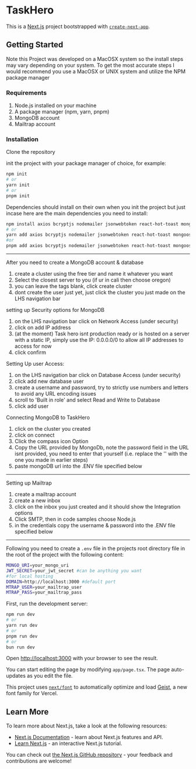# TaskHero

This is a [Next.js](https://nextjs.org) project bootstrapped with [`create-next-app`](https://nextjs.org/docs/app/api-reference/cli/create-next-app).

## Getting Started
Note this Project was developed on a MacOSX system so the install steps may vary
depending on your system. To get the most accurate steps I would recommend you
use a MacOSX or UNIX system and utilize the NPM package manager

### Requirements
1. Node.js installed on your machine
2. A package manager (npm, yarn, pnpm)
3. MongoDB account
4. Mailtrap account

### Installation
Clone the repository

init the project with your package manager of choice, for
example:

```bash
npm init
# or
yarn init
# or 
pnpm init
```

Dependencies should install on their own when you init the project but just
incase here are the main dependencies you need to install:
```bash
npm install axios bcryptjs nodemailer jsonwebtoken react-hot-toast mongoose
# or 
yarn add axios bcryptjs nodemailer jsonwebtoken react-hot-toast mongoose
#or 
pnpm add axios bcryptjs nodemailer jsonwebtoken react-hot-toast mongoose
```

---

After you need to create a MongoDB account & database
1. create a cluster using the free tier and name it whatever you want
2. Select the closest server to you (if ur in cali then choose oregon)
3. you can leave the tags blank, click create cluster
4. dont create the user just yet, just click the cluster you just made on the
   LHS navigation bar

setting up Security options for MongoDB
1. on the LHS navigation bar click on Network Access (under security)
2. click on add IP address
3. (at the moment) Task hero isnt production ready or is hosted on a server with
   a static IP, simply use the IP: 0.0.0.0/0 to allow all IP addresses to access
   for now
4. click confirm

Setting Up user Access:
1. on the LHS navigation bar click on Database Access (under security)
2. click add new database user
3. create a username and password, try to strictly use numbers and letters to
   avoid any URL encoding issues
4. scroll to 'Built in role' and select Read and Write to Database
5. click add user

Connecting MongoDB to TaskHero
1. click on the cluster you created
2. click on connect
3. Click the compass icon Option
4. Copy the URL provided by MongoDb, note the password field in the URL isnt
   provided, you need to enter that yourself (i.e. replace the '<password>' with the one you made in earlier steps)
5. paste mongoDB url into the .ENV file specified below

---
Setting up Mailtrap
1. create a mailtrap account
2. create a new inbox
2. click on the inbox you just created and it should show the Integration
   options
3. Click SMTP, then in code samples choose Node.js
4. in the credentials copy the username & password into the .ENV file specified
   below
---
Following you need to create a `.env` file in the projects root directory file in the root of the project with the following content:

```bash
MONGO_URI=your_mongo_uri
JWT_SECRET=your_jwt_secret #can be anything you want
#for local hosting
DOMAIN=http://localhost:3000 #default port
MTRAP_USER=your_mailtrap_user
MTRAP_PASS=your_mailtrap_pass
```

First, run the development server:

```bash
npm run dev
# or
yarn run dev
# or
pnpm run dev
# or
bun run dev
```

Open [http://localhost:3000](http://localhost:3000) with your browser to see the result.

You can start editing the page by modifying `app/page.tsx`. The page auto-updates as you edit the file.

This project uses [`next/font`](https://nextjs.org/docs/app/building-your-application/optimizing/fonts) to automatically optimize and load [Geist](https://vercel.com/font), a new font family for Vercel.

## Learn More

To learn more about Next.js, take a look at the following resources:

- [Next.js Documentation](https://nextjs.org/docs) - learn about Next.js features and API.
- [Learn Next.js](https://nextjs.org/learn) - an interactive Next.js tutorial.

You can check out [the Next.js GitHub repository](https://github.com/vercel/next.js) - your feedback and contributions are welcome!

